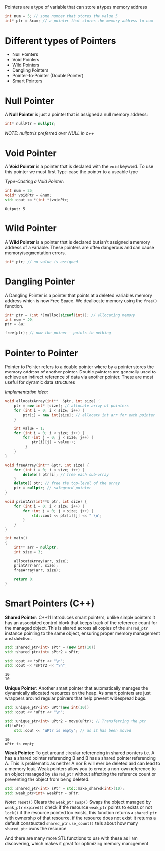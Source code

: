 Pointers are a type of variable that can store a types memory address

```c++
int num = 5; // some number that stores the value 5
int* ptr = &num; // a pointer that stores the memory address to num
```

# Different types of Pointers

- Null Pointers
- Void Pointers
- Wild Pointers
- Dangling Pointers
- Pointer-to-Pointer (Double Pointer)
- Smart Pointers

# Null Pointer
A **Null Pointer** is just a pointer that is assigned a null memory address:
```c++
int* nullPtr = nullptr;
```
*NOTE: nullptr is preferred over NULL in c++*
# Void Pointer
A **Void Pointer** is a pointer that is declared with the `void` keyword. To use this pointer we must first Type-case the pointer to a useable type

*Type-Casting a Void Pointer:*
```c++
int num = 25;
void* voidPtr = &num;
std::cout << *(int *)voidPtr;
```
```Output
Output: 5
```

# Wild Pointer
A **Wild Pointer** is a pointer that is declared but isn't assigned a memory address of a variable. These pointers are often dangerous and can cause memory/segmentation errors.
```c++
int* ptr; // no value is assigned
```

# Dangling Pointer
A Dangling Pointer is a pointer that points at a deleted variables memory address which is now Free Space. We deallocate memory using the `free()` function.
```c++
int* ptr = (int *)malloc(sizeof(int)); // allocating memory
int num = 50;
ptr = &a;

free(ptr); // now the poiner - points to nothing
```

# Pointer to Pointer
Pointer to Pointer refers to a double pointer where by a pointer stores the memory address of another pointer. Double pointers are generally used to achieve an indirect reference of data via another pointer. These are most useful for dynamic data structures

*Implementation idea:*
```c++
void allocateArray(int**  &ptr, int size) {
    ptr = new int* [size]; // allocate array of pointers
    for (int i = 0; i < size; i++) {
        ptr[i] = new int[size]; // allocate int arr for each pointer
    }

    int value = 1;
    for (int i = 0; i < size; i++) {
        for (int j = 0; j < size; j++) {
            ptr[i][j] = value++;
         }
    }
}

void freeArray(int** &ptr, int size) {
    for (int i = 0; i < size; i++) {
        delete[] ptr[i]; // free each sub-array
    }
    delete[] ptr; // free the top-level of the array
    ptr = nullptr; // safeguard pointer
}

void printArr(int**& ptr, int size) {
    for (int i = 0; i < size; i++) {
        for (int j = 0; j < size; j++) {
            std::cout << ptr[i][j] << " \n";
        }
    }
}

int main()
{  
    int** arr = nullptr;
    int size = 3;

    allocateArray(arr, size);
    printArr(arr, size);
    freeArray(arr, size);

    return 0;
}
```

# Smart Pointers (C++)

**Shared Pointer**:
C++11 Introduces smart pointers, unlike simple pointers it has an associated control block that keeps track of the reference count for the managed object. This is shared across all copies of the `shared_ptr` instance pointing to the same object, ensuring proper memory management and deletion.

```c++
std::shared_ptr<int> sPtr = (new int(10))
std::shared_ptr<int> sPtr2 = sPtr;

std::cout << *sPtr << "\n";
std::cout << *sPtr2 << "\n";
```

```Output
10
10
```

**Unique Pointer**:
Another smart pointer that automatically manages the dynamically allocated resources on the heap. As smart pointers are just wrappers around regular pointers that help prevent widespread bugs.

```c++
std::unique_ptr<int> uPtr(new int(10))
std::cout << *uPtr << "\n";

std::unique_ptr<int> uPtr2 = move(uPtr); // Transferring the ptr
if(!uPtr)
	std::cout << "uPtr is empty"; // as it has been moved
```

```Output
10
uPtr is empty
```

**Weak Pointer:**
To get around circular referencing in shared pointers i.e. A has a shared pointer referencing B and B has a shared pointer referencing A. This is problematic as neither A nor B will ever be deleted and can lead to a memory leak. Weak pointers allow you to create a non-own reference to an object managed by `shared_ptr` without  affecting the reference count or preventing the object from being deleted.
```c++
std::shared_ptr<int> sPtr = std::make_shared<int>(10);
std::weak_ptr<int> weakPtr = sPtr;
```

*Note:* `reset()` Clears the `weak_ptr`
`swap()` Swaps the object managed by `weak_ptr`
`expired()` check if the resource `weak_ptr` points to exists or not
`lock()` if the resource pointed too exists, this function returns a `shared_ptr` with ownership of that resource. if the resource does not exist, it returns a default constructed `shared_ptr`
`use_count()` tells about how many `shared_ptr` owns the resource

And there are many more STL functions to use with these as I am discovering, which makes it great for optimizing memory management